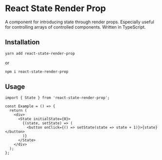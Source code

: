 # React State Render Prop

A component for introducing state through render props. Especially useful for controlling arrays of controlled components. Written in TypeScript.

## Installation

```sh
yarn add react-state-render-prop
```

or

```sh
npm i react-state-render-prop
```

## Usage

```tsx
import { State } from 'react-state-render-prop';

const Example = () => {
  return (
    <div>
      <State initialState={0}>
        {(state, setState) => (
          <button onClick={() => setState(state => state + 1)}>{state}</button>
        )}
      </State>
    </div>
  );
};
```
